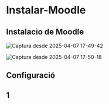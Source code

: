 # Instalar-Moodle
## Instalacio de Moodle
![Captura desde 2025-04-07 17-49-42](https://github.com/user-attachments/assets/46011114-bbc2-49e6-8128-4837b712d0cd)

![Captura desde 2025-04-07 17-50-18](https://github.com/user-attachments/assets/80523927-1603-4b60-b9d4-c8cbe4026d6d)
## Configuració
## 1 
